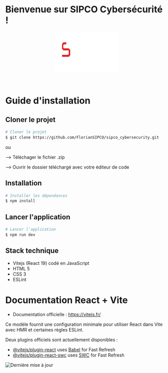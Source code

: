 # Bienvenue sur SIPCO Cybersécurité !

<p align="center">
<img src="https://github.com/FlorianSIPCO/sipco_cybersecurity/blob/main/public/logo.png" alt="Logo SIPCO" width="200"/>
</p>

<br />
<h1 fontSize="32px">Guide d'installation</h1>

## Cloner le projet
```bash
# Cloner le projet
$ git clone https://github.com/FlorianSIPCO/sipco_cybersecurity.git
```
ou

--> Téléchager le fichier .zip

--> Ouvrir le dossier téléchargé avec votre éditeur de code

## Installation

```bash
# Installer les dépendances
$ npm install
```

## Lancer l'application
```bash
# Lancer l'application
$ npm run dev
```
## Stack technique
+ Vitejs (React 19) codé en JavaScript
+ HTML 5
+ CSS 3
+ ESLint

# Documentation React + Vite

- Documentation officielle : https://vitejs.fr/

Ce modèle fournit une configuration minimale pour utiliser React dans Vite avec HMR et certaines règles ESLint.

Deux plugins officiels sont actuellement disponibles :

- [@vitejs/plugin-react](https://github.com/vitejs/vite-plugin-react/blob/main/packages/plugin-react) uses [Babel](https://babeljs.io/) for Fast Refresh
- [@vitejs/plugin-react-swc](https://github.com/vitejs/vite-plugin-react/blob/main/packages/plugin-react-swc) uses [SWC](https://swc.rs/) for Fast Refresh

![Dernière mise à jour](https://img.shields.io/github/last-commit/FlorianSIPCO/sipco_cybersecurity/main?label=Dernière%20mise%20à%20jour)